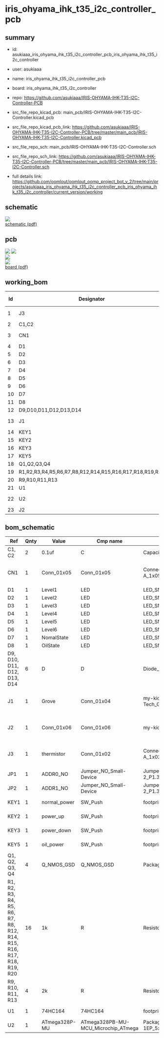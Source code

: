 # iris_ohyama_ihk_t35_i2c_controller_pcb
 
## summary 
* id: asukiaaa_iris_ohyama_ihk_t35_i2c_controller_pcb_iris_ohyama_ihk_t35_i2c_controller
* user: asukiaaa
* name: iris_ohyama_ihk_t35_i2c_controller_pcb
* board: iris_ohyama_ihk_t35_i2c_controller
* repo: https://github.com/asukiaaa/IRIS-OHYAMA-IHK-T35-I2C-Controller-PCB
* src_file_repo_kicad_pcb: main_pcb/IRIS-OHYAMA-IHK-T35-I2C-Controller.kicad_pcb
* src_file_repo_kicad_pcb_link: https://github.com/asukiaaa/IRIS-OHYAMA-IHK-T35-I2C-Controller-PCB/tree/master/main_pcb/IRIS-OHYAMA-IHK-T35-I2C-Controller.kicad_pcb


* src_file_repo_sch: main_pcb/IRIS-OHYAMA-IHK-T35-I2C-Controller.sch
* src_file_repo_sch_link: https://github.com/asukiaaa/IRIS-OHYAMA-IHK-T35-I2C-Controller-PCB/tree/master/main_pcb/IRIS-OHYAMA-IHK-T35-I2C-Controller.sch
* full details link: https://github.com/oomlout/oomlout_oomp_project_bot_v_2/tree/main/projects/asukiaaa_iris_ohyama_ihk_t35_i2c_controller_pcb_iris_ohyama_ihk_t35_i2c_controller/current_version/working  

## schematic  
![](working_schematic_600.png)  
[schematic (pdf)](working_schematic.pdf) 






















## pcb  
![](working_3d_600.png) 
![](working_3d_front_600.png)  
![](working_3d_back_600.png)  
![](working_600.png)  
[board (pdf)](working.pdf)  

## working_bom
| Id | Designator | Footprint | Quantity | Designation | Supplier and ref |  | None | 
| --- | --- | --- | --- | --- | --- | --- | --- | 
| 1 | J3 | JST_XH_S2B-XH-A_1x02_P2.50mm_Horizontal | 1 | thermistor |  |  | [''] | 
| 2 | C1,C2 | C_0402_1005Metric | 2 | 0.1uf |  |  | [''] | 
| 3 | CN1 | JST_XH_S5B-XH-A_1x05_P2.50mm_Horizontal | 1 | Conn_01x05 |  |  | [''] | 
| 4 | D1 | LED_0603_1608Metric | 1 | Level1 |  |  | [''] | 
| 5 | D2 | LED_0603_1608Metric | 1 | Level2 |  |  | [''] | 
| 6 | D3 | LED_0603_1608Metric | 1 | Level3 |  |  | [''] | 
| 7 | D4 | LED_0603_1608Metric | 1 | Level4 |  |  | [''] | 
| 8 | D5 | LED_0603_1608Metric | 1 | Level5 |  |  | [''] | 
| 9 | D6 | LED_0603_1608Metric | 1 | Level6 |  |  | [''] | 
| 10 | D7 | LED_0603_1608Metric | 1 | NomalState |  |  | [''] | 
| 11 | D8 | LED_0603_1608Metric | 1 | OilState |  |  | [''] | 
| 12 | D9,D10,D11,D12,D13,D14 | D_SOD-123F | 6 | D |  |  | [''] | 
| 13 | J1 | NS-Tech_Grove_1x04_P2mm_Horizontal | 1 | Grove |  |  | [''] | 
| 14 | KEY1 | SW_PUSH_6mm_center_like_smd | 1 | normal_power |  |  | [''] | 
| 15 | KEY2 | SW_PUSH_6mm_center_like_smd | 1 | power_up |  |  | [''] | 
| 16 | KEY3 | SW_PUSH_6mm_center_like_smd | 1 | power_down |  |  | [''] | 
| 17 | KEY5 | SW_PUSH_6mm_center_like_smd | 1 | oil_power |  |  | [''] | 
| 18 | Q1,Q2,Q3,Q4 | SOT-23 | 4 | Q_NMOS_DGS |  |  | [''] | 
| 19 | R1,R2,R3,R4,R5,R6,R7,R8,R12,R14,R15,R16,R17,R18,R19,R20 | R_0603_1608Metric | 16 | 1k |  |  | [''] | 
| 20 | R9,R10,R11,R13 | R_0603_1608Metric | 4 | 2k |  |  | [''] | 
| 21 | U1 | SOP-14_4.4x9.2mm_P1.27mm | 1 | 74HC164 |  |  | [''] | 
| 22 | U2 | QFN-32-1EP_5x5mm_P0.5mm_EP3.1x3.1mm | 1 | ATmega328P-MU |  |  | [''] | 
| 23 | J2 | 2x03_P2.54mm_Pads | 1 | Conn_01x06 |  |  | [''] | 


## bom_schematic
| Ref | Qnty | Value | Cmp name | Footprint | Description | Vendor | DNP | 
| --- | --- | --- | --- | --- | --- | --- | --- | 
| C1, C2 | 2 | 0.1uf | C | Capacitor_SMD:C_0402_1005Metric | Unpolarized capacitor |  |  | 
| CN1 | 1 | Conn_01x05 | Conn_01x05 | Connector_JST:JST_XH_S5B-XH-A_1x05_P2.50mm_Horizontal | Generic connector, single row, 01x05, script generated (kicad-library-utils/schlib/autogen/connector/) |  |  | 
| D1 | 1 | Level1 | LED | LED_SMD:LED_0603_1608Metric | Light emitting diode |  |  | 
| D2 | 1 | Level2 | LED | LED_SMD:LED_0603_1608Metric | Light emitting diode |  |  | 
| D3 | 1 | Level3 | LED | LED_SMD:LED_0603_1608Metric | Light emitting diode |  |  | 
| D4 | 1 | Level4 | LED | LED_SMD:LED_0603_1608Metric | Light emitting diode |  |  | 
| D5 | 1 | Level5 | LED | LED_SMD:LED_0603_1608Metric | Light emitting diode |  |  | 
| D6 | 1 | Level6 | LED | LED_SMD:LED_0603_1608Metric | Light emitting diode |  |  | 
| D7 | 1 | NomalState | LED | LED_SMD:LED_0603_1608Metric | Light emitting diode |  |  | 
| D8 | 1 | OilState | LED | LED_SMD:LED_0603_1608Metric | Light emitting diode |  |  | 
| D9, D10, D11, D12, D13, D14 | 6 | D | D | Diode_SMD:D_SOD-123F | Diode |  |  | 
| J1 | 1 | Grove | Conn_01x04 | my-kicad-footprints:NS-Tech_Grove_1x04_P2mm_Horizontal | Generic connector, single row, 01x04, script generated (kicad-library-utils/schlib/autogen/connector/) |  |  | 
| J2 | 1 | Conn_01x06 | Conn_01x06 | my-kicad-footprints:2x03_P2.54mm_Pads | Generic connector, single row, 01x06, script generated (kicad-library-utils/schlib/autogen/connector/) |  |  | 
| J3 | 1 | thermistor | Conn_01x02 | Connector_JST:JST_XH_S2B-XH-A_1x02_P2.50mm_Horizontal | Generic connector, single row, 01x02, script generated (kicad-library-utils/schlib/autogen/connector/) |  |  | 
| JP1 | 1 | ADDR0_NO | Jumper_NO_Small-Device | Jumper:SolderJumper-2_P1.3mm_Open_RoundedPad1.0x1.5mm |  |  |  | 
| JP2 | 1 | ADDR1_NO | Jumper_NO_Small-Device | Jumper:SolderJumper-2_P1.3mm_Open_RoundedPad1.0x1.5mm |  |  |  | 
| KEY1 | 1 | normal_power | SW_Push | footprints:SW_PUSH_6mm_center_like_smd | Push button switch, generic, two pins |  |  | 
| KEY2 | 1 | power_up | SW_Push | footprints:SW_PUSH_6mm_center_like_smd | Push button switch, generic, two pins |  |  | 
| KEY3 | 1 | power_down | SW_Push | footprints:SW_PUSH_6mm_center_like_smd | Push button switch, generic, two pins |  |  | 
| KEY5 | 1 | oil_power | SW_Push | footprints:SW_PUSH_6mm_center_like_smd | Push button switch, generic, two pins |  |  | 
| Q1, Q2, Q3, Q4 | 4 | Q_NMOS_GSD | Q_NMOS_GSD | Package_TO_SOT_SMD:SOT-23 | N-MOSFET transistor, gate/source/drain |  |  | 
| R1, R2, R3, R4, R5, R6, R7, R8, R12, R14, R15, R16, R17, R18, R19, R20 | 16 | 1k | R | Resistor_SMD:R_0603_1608Metric | Resistor |  |  | 
| R9, R10, R11, R13 | 4 | 2k | R | Resistor_SMD:R_0603_1608Metric | Resistor |  |  | 
| U1 | 1 | 74HC164 | 74HC164 | footprints:SOP-14_4.4x9.2mm_P1.27mm | 8-bit serial-in parallel-out shift register |  |  | 
| U2 | 1 | ATmega328P-MU | ATmega328PB-MU-MCU_Microchip_ATmega | Package_DFN_QFN:QFN-32-1EP_5x5mm_P0.5mm_EP3.1x3.1mm |  |  |  | 



